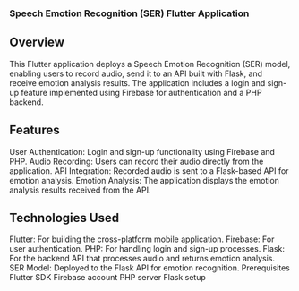 ### Speech Emotion Recognition (SER) Flutter Application
## Overview
This Flutter application deploys a Speech Emotion Recognition (SER) model, enabling users to record audio, send it to an API built with Flask, and receive emotion analysis results. The application includes a login and sign-up feature implemented using Firebase for authentication and a PHP backend.

## Features
User Authentication: Login and sign-up functionality using Firebase and PHP.
Audio Recording: Users can record their audio directly from the application.
API Integration: Recorded audio is sent to a Flask-based API for emotion analysis.
Emotion Analysis: The application displays the emotion analysis results received from the API.

## Technologies Used
Flutter: For building the cross-platform mobile application.
Firebase: For user authentication.
PHP: For handling login and sign-up processes.
Flask: For the backend API that processes audio and returns emotion analysis.
SER Model: Deployed to the Flask API for emotion recognition.
Prerequisites
Flutter SDK
Firebase account
PHP server
Flask setup


